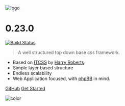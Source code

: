<!-- _coverpage.md -->

![logo](_media/logo.svg)

# 0.23.0
[![Build Status](https://travis-ci.org/hanakin/base-l.svg?branch=master)](https://travis-ci.org/hanakin/base-l)

> A well structured top down base css framework.

- Based on [ITCSS](https://www.youtube.com/watch?v=1OKZOV-iLj4) by [Harry Roberts](http://www.csswizardry.com)
- Simple layer based structure
- Endless scalability
- Web Application focused, with [phpBB](http://www.phpbb.org) in mind.

[GitHub](https://github.com/hanakin/base-l/)
[Get Started](#base-l)

<!-- background color -->
![color](#312c54)
